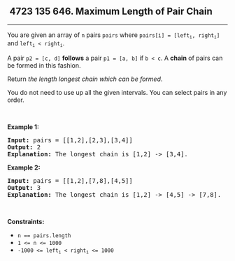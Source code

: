 <h2> 4723 135
646. Maximum Length of Pair Chain</h2><hr><div><p>You are given an array of <code>n</code> pairs <code>pairs</code> where <code>pairs[i] = [left<sub>i</sub>, right<sub>i</sub>]</code> and <code>left<sub>i</sub> &lt; right<sub>i</sub></code>.</p>

<p>A pair <code>p2 = [c, d]</code> <strong>follows</strong> a pair <code>p1 = [a, b]</code> if <code>b &lt; c</code>. A <strong>chain</strong> of pairs can be formed in this fashion.</p>

<p>Return <em>the length longest chain which can be formed</em>.</p>

<p>You do not need to use up all the given intervals. You can select pairs in any order.</p>

<p>&nbsp;</p>
<p><strong class="example">Example 1:</strong></p>

<pre><strong>Input:</strong> pairs = [[1,2],[2,3],[3,4]]
<strong>Output:</strong> 2
<strong>Explanation:</strong> The longest chain is [1,2] -&gt; [3,4].
</pre>

<p><strong class="example">Example 2:</strong></p>

<pre><strong>Input:</strong> pairs = [[1,2],[7,8],[4,5]]
<strong>Output:</strong> 3
<strong>Explanation:</strong> The longest chain is [1,2] -&gt; [4,5] -&gt; [7,8].
</pre>

<p>&nbsp;</p>
<p><strong>Constraints:</strong></p>

<ul>
	<li><code>n == pairs.length</code></li>
	<li><code>1 &lt;= n &lt;= 1000</code></li>
	<li><code>-1000 &lt;= left<sub>i</sub> &lt; right<sub>i</sub> &lt;= 1000</code></li>
</ul>
</div>